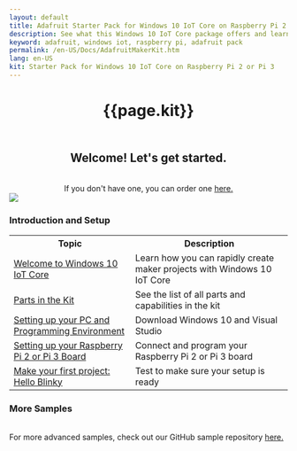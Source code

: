 ```yaml
---
layout: default
title: Adafruit Starter Pack for Windows 10 IoT Core on Raspberry Pi 2 or Pi 3
description: See what this Windows 10 IoT Core package offers and learn how to set it up.
keyword: adafruit, windows iot, raspberry pi, adafruit pack
permalink: /en-US/Docs/AdafruitMakerKit.htm
lang: en-US
kit: Starter Pack for Windows 10 IoT Core on Raspberry Pi 2 or Pi 3
---
```

<div class="row">
  <div class="col-xs-24">
    <header class="page-title-header remove-top-margin">
      <h1 class="page-title">{{page.kit}}</h1>
    </header>
  </div>
</div>

<div class="row">
  <div class="col-md-12 col-xs-24">
    <center>
      <h2 class="thin-header floatTop">Welcome! Let's get started.</h2>
      <br/>
      If you don't have one, you can order one <a target="_blank" href="http://adafruit.com/windows10iotpi2"> here.</a>
    </center>
  </div>
  <div class="col-md-12 col-xs-24">
   <img class="maker-kit" src="{{site.baseurl}}/Resources/images/AdafruitStarterPack/AdafruitDisplay.png">
  </div>
</div>

<div class="row">
  <div class="col-xs-24">
    <h3 class="thin-header">Introduction and Setup</h3>
    <table class="table table-striped maker-kit">
      <tr>
        <th class="standardTH">Topic</th>
        <th class="standardTH">Description</th>
      </tr>
      <tr>
        <td><a href="{{site.baseurl}}/{{page.lang}}/Docs/AdafruitWelcome">Welcome to Windows 10 IoT Core</a></td>
        <td>Learn how you can rapidly create maker projects with Windows 10 IoT Core</td>
      </tr>
      <tr>
        <td><a href="{{site.baseurl}}/{{page.lang}}/Docs/AdafruitKitContents">Parts in the Kit</a></td>
        <td>See the list of all parts and capabilities in the kit</td>
      </tr>
      <tr>
        <td><a href="{{site.baseurl}}/{{page.lang}}/Docs/KitSetupPCRPI"> Setting up your PC and Programming Environment</a></td>
        <td>Download Windows 10 and Visual Studio</td>
      </tr>
      <tr>
        <td><a href="https://developer.microsoft.com/en-us/windows/iot/Docs/GetStarted/rpi3/sdcard/insider/GetStartedStep1.htm">Setting up your Raspberry Pi 2 or Pi 3 Board</a></td>
        <td>Connect and program your Raspberry Pi 2 or Pi 3 board</td>
      </tr>
      <tr>
        <td><a href="{{site.baseurl}}/{{page.lang}}/Samples/KitBlinky">Make your first project: Hello Blinky</a></td>
        <td>Test to make sure your setup is ready</td>
      </tr>
    </table>
  </div>
</div>

<div class="row">
  <div class="col-xs-24">
    <h3 class="thin-header">More Samples</h3>
      <br/>
      For more advanced samples, check out our GitHub sample repository <a target="_blank" href="https://github.com/ms-iot/adafruitsample/blob/master/README.md"> here.</a>
  </div>
</div>


